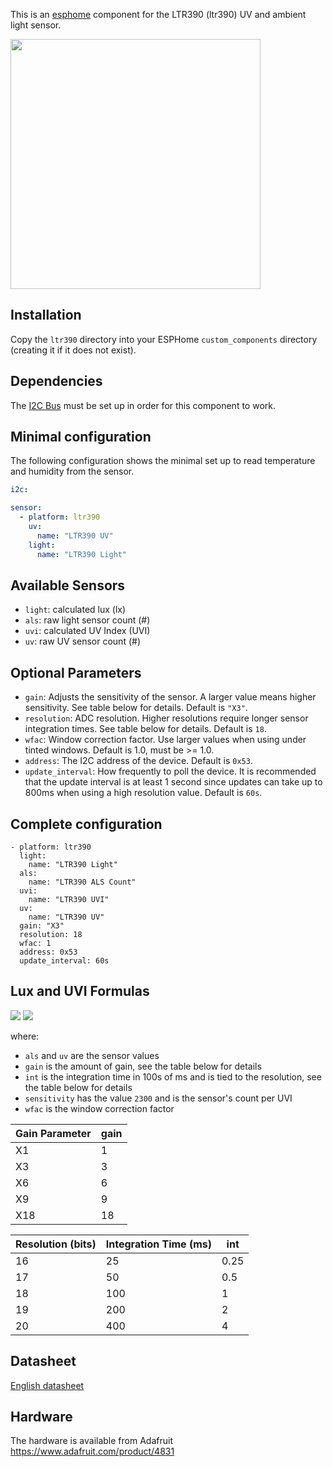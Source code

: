 This is an [esphome](https://esphome.io) component for the LTR390 (ltr390) UV and ambient light sensor.

[<img src="https://cdn-shop.adafruit.com/970x728/4831-04.jpg" width="400px">](https://www.adafruit.com/product/4831)

## Installation
Copy the `ltr390` directory into your ESPHome `custom_components` directory (creating it if it does not exist).

## Dependencies
The [I2C Bus](https://esphome.io/components/i2c.html#i2c) must be set up in order for this component to work.

## Minimal configuration
The following configuration shows the minimal set up to read temperature and humidity from the sensor.
```yaml
i2c:

sensor:
  - platform: ltr390
    uv:
      name: "LTR390 UV"
    light:
      name: "LTR390 Light"
```

## Available Sensors

- `light`: calculated lux (lx)
- `als`: raw light sensor count (#)
- `uvi`: calculated UV Index (UVI)
- `uv`: raw UV sensor count (#)

## Optional Parameters

- `gain`: Adjusts the sensitivity of the sensor. A larger value means higher sensitivity. See table below for details. Default is ``"X3"``.
- `resolution`: ADC resolution. Higher resolutions require longer sensor integration times. See table below for details. Default is `18`.
- `wfac`: Window correction factor. Use larger values when using under tinted windows. Default is 1.0, must be >= 1.0.
- `address`: The I2C address of the device. Default is `0x53`.
- `update_interval`: How frequently to poll the device. It is recommended that the update interval is at least 1 second since updates can take up to 800ms when using a high resolution value. Default is `60s`.

## Complete configuration

```
- platform: ltr390
  light:
    name: "LTR390 Light"
  als:
    name: "LTR390 ALS Count"
  uvi:
    name: "LTR390 UVI"
  uv:
    name: "LTR390 UV"
  gain: "X3"
  resolution: 18
  wfac: 1
  address: 0x53
  update_interval: 60s

```

## Lux and UVI Formulas

<img src="https://latex.codecogs.com/gif.latex?\text{lux}&space;=&space;\frac{0.6&space;\times&space;\text{als}}{\text{gain}&space;\times&space;\text{int}}&space;\times&space;\text{wfac}" />

<img src="https://latex.codecogs.com/gif.latex?\text{UVI}&space;=&space;\frac{\text{uv}}{\text{sensitivity}}&space;\times&space;\text{wfac}" />

where:
- `als` and `uv` are the sensor values
- `gain` is the amount of gain, see the table below for details
- `int` is the integration time in 100s of ms and is tied to the resolution, see the table below for details
- `sensitivity` has the value `2300` and is the sensor's count per UVI
- `wfac` is the window correction factor


| Gain Parameter | gain       |
|----------------|------------|
| X1             | 1          |
| X3             | 3          |
| X6             | 6          |
| X9             | 9          |
| X18            | 18         |


| Resolution (bits) | Integration Time (ms) | int  |
|-------------------|-----------------------|------|
| 16                | 25                    | 0.25 |
| 17                | 50                    | 0.5  |
| 18                | 100                   | 1    |
| 19                | 200                   | 2    |
| 20                | 400                   | 4    |


## Datasheet

[English datasheet](https://optoelectronics.liteon.com/upload/download/DS86-2015-0004/LTR-390UV_Final_%20DS_V1%201.pdf)

## Hardware

The hardware is available from Adafruit https://www.adafruit.com/product/4831
